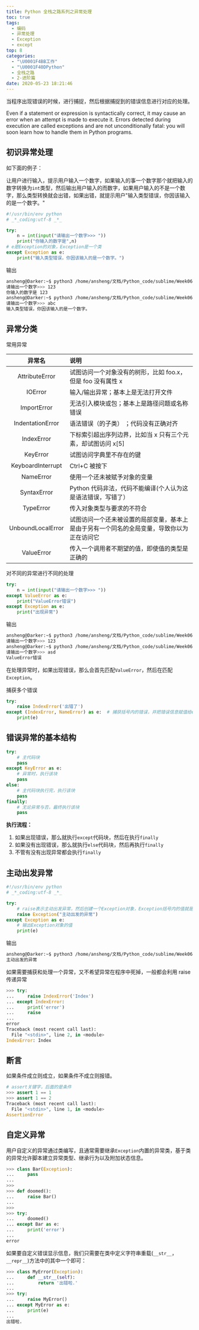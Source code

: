 ```yaml
---
title: Python 全栈之路系列之异常处理
toc: true
tags:
  - 编码
  - 异常处理
  - Exception
  - except
top: 8
categories:
  - "\U0001F4BB工作"
  - "\U0001F40DPython"
  - 全栈之路
  - 2-进阶篇
date: 2020-05-23 18:21:46
---
```


当程序出现错误的时候，进行捕捉，然后根据捕捉到的错误信息进行对应的处理。

Even if a statement or expression is syntactically correct, it may cause an error when an attempt is made to execute it. Errors detected during execution are called exceptions and are not unconditionally fatal: you will soon learn how to handle them in Python programs.

## 初识异常处理

如下面的例子：

让用户进行输入，提示用户输入一个数字，如果输入的事一个数字那个就把输入的数字转换为`int`类型，然后输出用户输入的而数字，如果用户输入的不是一个数字，那么类型转换就会出错，如果出错，就提示用户"输入类型错误，你因该输入的是一个数字。"

```Python
#!/usr/bin/env python
# _*_coding:utf-8 _*_

try:
    n = int(input("请输出一个数字>>> "))
    print("你输入的数字是",n)
# e是Exception的对象，Exception是一个类
except Exception as e:
    print("输入类型错误，你因该输入的是一个数字。")
```
输出
```bash
ansheng@Darker:~$ python3 /home/ansheng/文档/Python_code/sublime/Week06/Day04/s2.py
请输出一个数字>>> 123
你输入的数字是 123
ansheng@Darker:~$ python3 /home/ansheng/文档/Python_code/sublime/Week06/Day04/s2.py
请输出一个数字>>> abc
输入类型错误，你因该输入的是一个数字。
```
## 异常分类

常用异常

|异常名|说明|
|:--:|:--|
|AttributeError|试图访问一个对象没有的树形，比如 foo.x，但是 foo 没有属性 x|
|IOError|输入/输出异常；基本上是无法打开文件|
|ImportError|无法引入模块或包；基本上是路径问题或名称错误|
|IndentationError|语法错误（的子类） ；代码没有正确对齐|
|IndexError|下标索引超出序列边界，比如当 x 只有三个元素，却试图访问 x[5]|
|KeyError|试图访问字典里不存在的键|
|KeyboardInterrupt|Ctrl+C 被按下|
|NameError|使用一个还未被赋予对象的变量|
|SyntaxError|Python 代码非法，代码不能编译(个人认为这是语法错误，写错了）|
|TypeError|传入对象类型与要求的不符合|
|UnboundLocalError|试图访问一个还未被设置的局部变量，基本上是由于另有一个同名的全局变量，导致你以为正在访问它|
|ValueError|传入一个调用者不期望的值，即使值的类型是正确的|

对不同的异常进行不同的处理

```Python
try:
    n = int(input("请输出一个数字>>> "))
except ValueError as e:
    print("ValueError错误")
except Exception as e:
    print("出现异常")
```
输出
```bash
ansheng@Darker:~$ python3 /home/ansheng/文档/Python_code/sublime/Week06/Day04/s2.py
请输出一个数字>>> 123
ansheng@Darker:~$ python3 /home/ansheng/文档/Python_code/sublime/Week06/Day04/s2.py
请输出一个数字>>> asd
ValueError错误
```

在处理异常时，如果出现错误，那么会首先匹配`ValueError`，然后在匹配`Exception`。

捕获多个错误

```python
try:
    raise IndexError('出错了')
except (IndexError, NameError) as e:  # 捕获括号内的错误，并把错误信息赋值给e
    print(e)
```

## 错误异常的基本结构

```Python
try:
    # 主代码块
    pass
except KeyError as e:
    # 异常时，执行该块
    pass
else:
    # 主代码块执行完，执行该块
    pass
finally:
    # 无论异常与否，最终执行该块
    pass
```

**执行流程：**

1. 如果出现错误，那么就执行`except`代码块，然后在执行`finally`
2. 如果没有出现错误，那么就执行`else`代码块，然后再执行`finally`
3. 不管有没有出现异常都会执行`finally`

## 主动出发异常

```Python
#!/usr/bin/env python
# _*_coding:utf-8 _*_

try:
    # raise表示主动出发异常，然后创建一个Exception对象，Exception括号内的值就是Exception对象的值
    raise Exception("主动出发的异常")
except Exception as e:
    # 输出Exception对象的值
    print(e)
```
输出
```bash
ansheng@Darker:~$ python3 /home/ansheng/文档/Python_code/sublime/Week06/Day04/s2.py
主动出发的异常
```

如果需要捕获和处理一个异常，又不希望异常在程序中死掉，一般都会利用 raise 传递异常

```python
>>> try:
...     raise IndexError('Index')
... except IndexError:
...     print('error')
...     raise
... 
error
Traceback (most recent call last):
  File "<stdin>", line 2, in <module>
IndexError: Index
```

## 断言

如果条件成立则成立，如果条件不成立则报错。

```Python
# assert关键字，后面的是条件
>>> assert 1 == 1
>>> assert 1 == 2
Traceback (most recent call last):
  File "<stdin>", line 1, in <module>
AssertionError
```

## 自定义异常

用户自定义的异常通过类编写，且通常需要继承`Exception`内置的异常类，基于类的异常允许脚本建立异常类型、继承行为以及附加状态信息。

```python
>>> class Bar(Exception):
...     pass
... 
>>> 
>>> def doomed():
...     raise Bar()
... 
>>> 
>>> try:
...     doomed()
... except Bar as e:
...     print('error')
... 
error
```

如果要自定义错误显示信息，我们只需要在类中定义字符串重载(`__str__`，`__repr__`)方法中的其中一个即可：

```python
>>> class MyError(Exception):
...     def __str__(self):
...         return '出错啦.'
... 
>>> try:
...     raise MyError()
... except MyError as e:
...     print(e)
... 
出错啦.
```